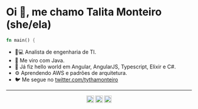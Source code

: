 # Oi 👋, me chamo Talita Monteiro (she/ela)


```rust
fn main() {
```

- 👩💻 Analista de engenharia de TI.
- 🚀 Me viro com Java.
- 🦀 Já fiz hello world em Angular, AngularJS, Typescript, Elixir e C#.
- ⚙️ Aprendendo AWS e padrões de arquitetura.
- 🐦 Me segue no [twitter.com/tythamonteiro](https://twitter.com/tythamonteiro)

---

<p align="center">
<a href="https://twitter.com/tythamonteiro" target="blank"><img align="center" src="https://cdn.jsdelivr.net/npm/simple-icons@3.0.1/icons/twitter.svg" alt="rochacbruno" height="20" width="20" /></a>
<a href="https://linkedin.com/in/tfpmonteiro" target="blank"><img align="center" src="https://cdn.jsdelivr.net/npm/simple-icons@3.0.1/icons/linkedin.svg" alt="rochacbruno" height="20" width="20" /></a>
<a href="https://instagram.com/taliii.ta" target="blank"><img align="center" src="https://cdn.jsdelivr.net/npm/simple-icons@3.0.1/icons/instagram.svg" alt="codeshowbr" height="20" width="20" /></a>
</p>
